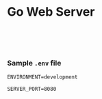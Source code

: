 # Go Web Server

<br>
<br>
<br>

### Sample `.env` file

```env
ENVIRONMENT=development

SERVER_PORT=8080
```
